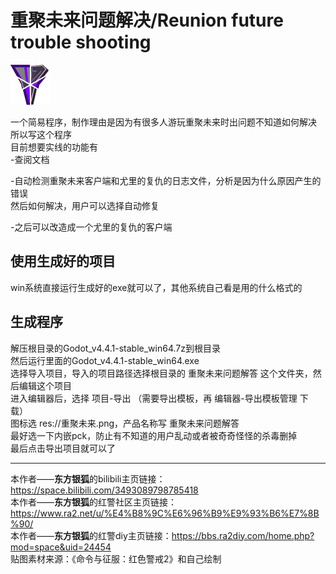 # 重聚未来问题解决/Reunion future trouble shooting
![重聚未来问题解答](/重聚未来问题解答.png)

一个简易程序，制作理由是因为有很多人游玩重聚未来时出问题不知道如何解决  
所以写这个程序  
目前想要实线的功能有  
-查阅文档

-自动检测重聚未来客户端和尤里的复仇的日志文件，分析是因为什么原因产生的错误  
然后如何解决，用户可以选择自动修复

-之后可以改造成一个尤里的复仇的客户端

## 使用生成好的项目
win系统直接运行生成好的exe就可以了，其他系统自己看是用的什么格式的

## 生成程序
解压根目录的Godot_v4.4.1-stable_win64.7z到根目录  
然后运行里面的Godot_v4.4.1-stable_win64.exe  
选择导入项目，导入的项目路径选择根目录的 重聚未来问题解答 这个文件夹，然后编辑这个项目  
进入编辑器后，选择 项目-导出 （需要导出模板，再 编辑器-导出模板管理 下载）  
图标选 res://重聚未来.png，产品名称写 重聚未来问题解答  
最好选一下内嵌pck，防止有不知道的用户乱动或者被奇奇怪怪的杀毒删掉  
最后点击导出项目就可以了

***
本作者——**东方银狐**的bilibili主页链接：https://space.bilibili.com/3493089798785418  
本作者——**东方银狐**的红警社区主页链接：https://www.ra2.net/u/%E4%B8%9C%E6%96%B9%E9%93%B6%E7%8B%90/  
本作者——**东方银狐**的红警diy主页链接：https://bbs.ra2diy.com/home.php?mod=space&uid=24454  
贴图素材来源：《命令与征服：红色警戒2》和自己绘制
